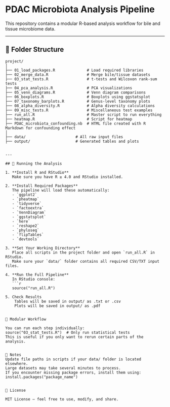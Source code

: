 # PDAC Microbiota Analysis Pipeline

This repository contains a modular R-based analysis workflow for bile and tissue microbiome data.

---

## 📂 Folder Structure

```text
project/
│
├── 01_load_packages.R              # Load required libraries
├── 02_merge_data.R                 # Merge bile/tissue datasets
├── 03_stat_tests.R                 # t-tests and Wilcoxon rank-sum tests
├── 04_pca_analysis.R               # PCA visualizations
├── 05_venn_diagrams.R              # Venn diagram comparisons
├── 06_boxplots.R                   # Boxplots using ggstatsplot
├── 07_taxonomy_barplots.R          # Genus-level taxonomy plots
├── 08_alpha_diversity.R            # Alpha diversity calculations
├── 09_misc_tests.R                 # Miscellaneous test examples
├── run_all.R                       # Master script to run everything
├── heatmap.R                       # Script for heatmap
├── PDAC_microbiota_confounding.nb  # HTML file created with R Markdown for confounding effect
│
├── data/                      # All raw input files
├── output/                    # Generated tables and plots


---

## 🚀 Running the Analysis

1. **Install R and RStudio**  
   Make sure you have R ≥ 4.0 and RStudio installed.

2. **Install Required Packages**  
   The pipeline will load these automatically:
   - `ggplot2`
   - `pheatmap`
   - `tidyverse`
   - `factoextra`
   - `VennDiagram`
   - `ggstatsplot`
   - `here`
   - `reshape2`
   - `phyloseq`
   - `flipTables`
   - `devtools`

3. **Set Your Working Directory**  
   Place all scripts in the project folder and open `run_all.R` in RStudio.  
   Make sure your `data/` folder contains all required CSV/TXT input files.

4. **Run the Full Pipeline**  
   In RStudio console:
   ```r
   source("run_all.R")
   
5. Check Results
    Tables will be saved in output/ as .txt or .csv
    Plots will be saved in output/ as .pdf
    

🧩 Modular Workflow

You can run each step individually:
source("03_stat_tests.R")  # Only run statistical tests
This is useful if you only want to rerun certain parts of the analysis.


📌 Notes
Update file paths in scripts if your data/ folder is located elsewhere.
Large datasets may take several minutes to process.
If you encounter missing package errors, install them using:
install.packages("package_name")


📜 License

MIT License – feel free to use, modify, and share.